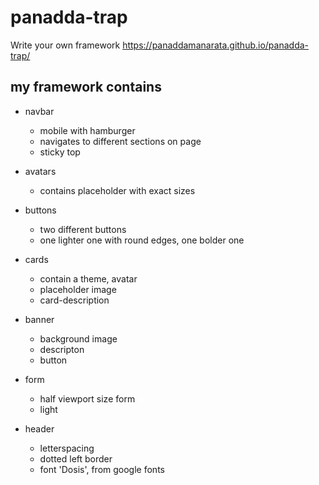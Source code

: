 # panadda-trap
Write your own framework
https://panaddamanarata.github.io/panadda-trap/




## my framework contains 
* navbar
    * mobile with hamburger 
    * navigates to different sections on page
    * sticky top

* avatars
    * contains placeholder with exact sizes

* buttons
    * two different buttons 
    * one lighter one with round edges, one bolder one

* cards
    * contain a theme, avatar
    * placeholder image
    * card-description


* banner
    * background image 
    * descripton
    * button
    

* form 
  * half viewport size form 
  * light 
  
  
* header
  * letterspacing
  * dotted left border 
  * font 'Dosis', from google fonts 



